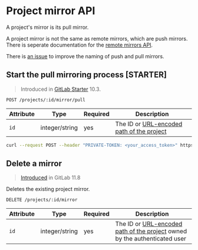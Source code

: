 # Project mirror API

A project's mirror is its pull mirror.

A project mirror is not the same as remote mirrors, which are push mirrors.
There is seperate documentation for the [remote mirrors API](project_remote_mirrors.md).

There is
[an issue](https://gitlab.com/gitlab-org/gitlab-ce/issues/51763)
to improve the naming of push and pull mirrors.

## Start the pull mirroring process **[STARTER]**

> Introduced in [GitLab Starter](https://about.gitlab.com/pricing) 10.3.

```
POST /projects/:id/mirror/pull
```

| Attribute | Type | Required | Description |
| --------- | ---- | -------- | ----------- |
| `id` | integer/string | yes | The ID or [URL-encoded path of the project](README.md#namespaced-path-encoding) |

```bash
curl --request POST --header "PRIVATE-TOKEN: <your_access_token>" https://gitlab.example.com/api/v4/projects/:id/mirror/pull
```

## Delete a mirror

> [Introduced](https://gitlab.com/gitlab-org/gitlab-ce/issues/54574) in GitLab 11.8

Deletes the existing project mirror.

```
DELETE /projects/:id/mirror
```

| Attribute | Type | Required | Description |
| --------- | ---- | -------- | ----------- |
| `id` | integer/string | yes | The ID or [URL-encoded path of the project](README.md#namespaced-path-encoding) owned by the authenticated user |


